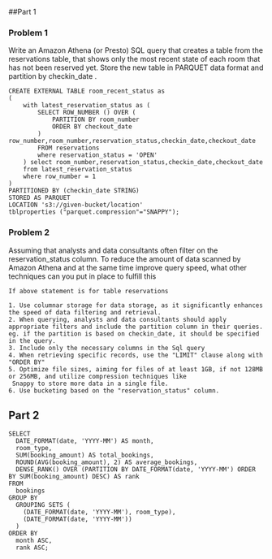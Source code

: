 ##Part 1 
### Problem 1
Write an Amazon Athena (or Presto) SQL query that creates a table from the reservations table,
that shows only the most recent state of each room that has not been reserved yet. Store the new
table in PARQUET data format and partition by checkin_date .

```
CREATE EXTERNAL TABLE room_recent_status as
(
    with latest_reservation_status as (
        SELECT ROW_NUMBER () OVER ( 
            PARTITION BY room_number
            ORDER BY checkout_date 
        ) row_number,room_number,reservation_status,checkin_date,checkout_date
        FROM reservations
        where reservation_status = 'OPEN' 
    ) select room_number,reservation_status,checkin_date,checkout_date
    from latest_reservation_status 
    where row_number = 1
)
PARTITIONED BY (checkin_date STRING)
STORED AS PARQUET
LOCATION 's3://given-bucket/location'
tblproperties ("parquet.compression"="SNAPPY");
```

### Problem 2 
Assuming that analysts and data consultants often filter on the reservation_status column. To reduce the amount of data scanned
by Amazon Athena and at the same time improve query speed, what other techniques can you put in place to fulfill this

```
If above statement is for table reservations 

1. Use columnar storage for data storage, as it significantly enhances the speed of data filtering and retrieval.
2. When querying, analysts and data consultants should apply appropriate filters and include the partition column in their queries. 
eg. if the partition is based on checkin_date, it should be specified in the query.
3. Include only the necessary columns in the Sql query
4. When retrieving specific records, use the "LIMIT" clause along with "ORDER BY"
5. Optimize file sizes, aiming for files of at least 1GB, if not 128MB or 256MB, and utilize compression techniques like
 Snappy to store more data in a single file.
6. Use bucketing based on the "reservation_status" column.

```

## Part 2
```
SELECT
  DATE_FORMAT(date, 'YYYY-MM') AS month,
  room_type,
  SUM(booking_amount) AS total_bookings,
  ROUND(AVG(booking_amount), 2) AS average_bookings,
  DENSE_RANK() OVER (PARTITION BY DATE_FORMAT(date, 'YYYY-MM') ORDER BY SUM(booking_amount) DESC) AS rank
FROM
  bookings
GROUP BY
  GROUPING SETS (
    (DATE_FORMAT(date, 'YYYY-MM'), room_type),
    (DATE_FORMAT(date, 'YYYY-MM'))
  )
ORDER BY
  month ASC,
  rank ASC;
```
